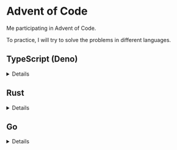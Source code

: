 # Advent of Code

Me participating in Advent of Code.

To practice, I will try to solve the problems in different languages.

## TypeScript (Deno)

<details>

### Prerequisites

- [Bun](https://bun.sh/)
or
- [Node](https://nodejs.org/)

### Run

Change directory to the TypeScript folder

```bash
cd 2022/typescript
```

Run the solution for a specific day

```bash
bun run day01.ts
```

Run the tests

```bash
bun test # note that this runs bun native stuff underneath, as opposed to "bun run test"
# or
yarn test
```

Benchmarks

```bash
bun run bench # bun bench fails with "error: Failed to due to error: spawn() is not yet implemented on Windows"
# or
yarn bench
```

</details>

## Rust

<details>

### Prerequisites

- [Rust](https://www.rust-lang.org/tools/install)

### Run

Change directory to the Rust folder

```bash
cd 2022/rust
```

Run the solution for a specific day

```bash
cargo run --bin day01
```

</details>

## Go

<details>

### Prerequisites

- [Go](https://golang.org/doc/install)

### Run

Change directory to the Go folder

```bash
cd 2022/go
```

Run the solution for a specific day

```bash
go run . day01
```

</details>
